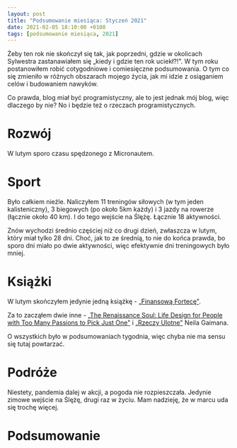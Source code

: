```yaml
---
layout: post
title: "Podsumowanie miesiąca: Styczeń 2021"
date: 2021-02-05 18:10:00 +0100
tags: [podsumowanie miesiąca, 2021]
---
```


Żeby ten rok nie skończył się tak, jak poprzedni, gdzie w okolicach Sylwestra zastanawiałem się „kiedy i gdzie ten rok uciekł?!". W tym roku postanowiłem robić cotygodniowe i comiesięczne podsumowania. O tym co się zmieniło w różnych obszarach mojego życia, jak mi idzie z osiąganiem celów i budowaniem nawyków.

Co prawda, blog miał być programistyczny, ale to jest jednak mój blog, więc dlaczego by nie? No i będzie też o rzeczach programistycznych.

# Rozwój

W lutym sporo czasu spędzonego z Micronautem.

# Sport

Było całkiem nieźle. Naliczyłem 11 treningów siłowych (w tym jeden kalisteniczny), 3 biegowych (po około 5km każdy) i 3 jazdy na rowerze (łącznie około 40 km). I do tego wejście na Ślężę. Łącznie 18 aktywności.

Znów wychodzi średnio częściej niż co drugi dzień, zwłaszcza w lutym, który miał tylko 28 dni. Choć, jak to ze średnią, to nie do końca prawda, bo sporo dni miało po dwie aktywności, więc efektywnie dni treningowych było mniej.

# Książki

W lutym skończyłem jedynie jedną książkę - [„Finansową Fortecę"](https://www.goodreads.com/book/show/55289532-finansowa-forteca).

Za to zacząłem dwie inne - [„The Renaissance Soul: Life Design for People with Too Many Passions to Pick Just One"](https://www.goodreads.com/book/show/415595.The_Renaissance_Soul) i [„Rzeczy Ulotne"](https://www.goodreads.com/book/show/38926130-rzeczy-ulotne) Neila Gaimana.

O wszystkich było w podsumowaniach tygodnia, więc chyba nie ma sensu się tutaj powtarzać.

# Podróże

Niestety, pandemia dalej w akcji, a pogoda nie rozpieszczała. Jedynie zimowe wejście na Ślężę, drugi raz w życiu. Mam nadzieję, że w marcu uda się trochę więcej.

# Podsumowanie
